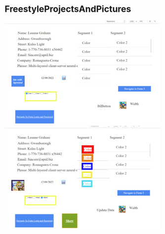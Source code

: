# FreestyleProjectsAndPictures

![](https://github.com/VitRod/FreestyleProjectsAndPictures/blob/main/1.png)
![](https://github.com/VitRod/FreestyleProjectsAndPictures/blob/main/2.png)
